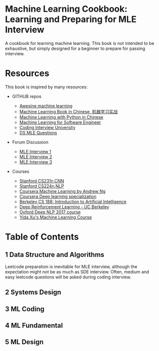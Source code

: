 # Machine Learning Cookbook:  Learning and Preparing for MLE Interview 




A cookbook for learning machine learning. This book is not intended to be exhaustive, but simply designed for a beginner to prepare for passing interview.  


# Resources
This book is inspired by many resources:
- GITHUB repos 
    - [Awesine machine learning](https://github.com/josephmisiti/awesome-machine-learning#awesome-machine-learning--)
    - [Machine Learning Book in Chinese, 机器学习实战](https://github.com/Jack-Cherish/Machine-Learning)
    - [Machine Learning with Python in Chinese](https://github.com/lawlite19/MachineLearning_Python#1%E4%BB%A3%E4%BB%B7%E5%87%BD%E6%95%B0)
    - [Machine Learning for Software Engineer](https://github.com/ZuzooVn/machine-learning-for-software-engineers)
    - [Coding Interview University](https://github.com/jwasham/coding-interview-university)
    - [DS MLE Questions](https://github.com/AllenCX/DS-ML-Interview-Questions)
    
- Forum Discussion
    - [MLE Interview 1](https://www.1point3acres.com/bbs/thread-775808-1-1.html)
    - [MLE Interview 2](https://instant.1point3acres.com/thread/781157)
    - [MLE Interview 3](https://1o24bbs.com/t/topic/1863)

- Courses
    - [Stanford CS231n,CNN](http://cs231n.stanford.edu/)
    - [Stanford CS224n,NLP](http://web.stanford.edu/class/cs224n/)
    - [Coursera Machine Learning by Andrew Ng](https://www.coursera.org/learn/machine-learning/home/welcome?)
    - [Coursera Deep learning specialization](https://www.coursera.org/specializations/deep-learning?utm_source=gg&utm_medium=sem&utm_campaign=17-DeepLearning-US&utm_content=B2C&campaignid=904733485&adgroupid=46370300620&device=c&keyword=coursera%20deep%20learning%20ai&matchtype=b&network=g&devicemodel=&adpostion=&creativeid=314072424647&hide_mobile_promo&gclid=Cj0KCQiAxc6PBhCEARIsAH8Hff18YkoLwuDtKeHddoUV5UtCgn3XdZfEL_lJNZALQC6Ze2gNAydd8w4aAquDEALw_wcB)
    - [Berkeley CS 188: Introduction to Artificial Intelligence](https://inst.eecs.berkeley.edu/~cs188/sp22/)
    - [Deep Reinforcement Learning - UC Berkeley](https://rail.eecs.berkeley.edu/deeprlcourse/)
    - [Oxford Deep NLP 2017 course](https://github.com/oxford-cs-deepnlp-2017/lectures)
    - [Yida Xu's Machine Learning Course](https://github.com/roboticcam/machine-learning-notes)


# Table of Contents


## 1 Data Structure and Algorithms 
Leetcode preparation is inevitable for MLE interview, although the expectation might not be as much as SDE interview. Often, medium and easy leetcode questions will be asked during coding interview.     


## 2 Systems Design


## 3 ML Coding 


## 4 ML Fundamental 


## 5 ML Design
